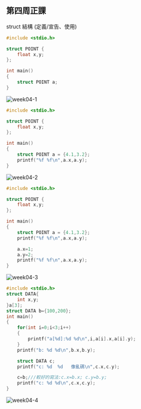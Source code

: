 ## 第四周正課

struct 結構 (定義/宣告、使用)
```c
#include <stdio.h>

struct POINT {
    float x,y;
};

int main()
{
    struct POINT a;
}
```
![week04-1](https://user-images.githubusercontent.com/71545492/111721008-0844cd80-889a-11eb-80ee-476265fd441b.png)


```c
#include <stdio.h>

struct POINT {
    float x,y;
};

int main()
{
    struct POINT a = {4.1,3.2};
    printf("%f %f\n",a.x,a.y);
}
```
![week04-2](https://user-images.githubusercontent.com/71545492/111722247-712d4500-889c-11eb-9869-a90d1842add5.png)


```c
#include <stdio.h>

struct POINT {
    float x,y;
};

int main()
{
    struct POINT a = {4.1,3.2};
    printf("%f %f\n",a.x,a.y);

    a.x=1;
    a.y=2;
    printf("%f %f\n",a.x,a.y);
}
```
![week04-3](https://user-images.githubusercontent.com/71545492/111722786-7f2f9580-889d-11eb-818e-9c8ca7eeaf0f.png)


```c
#include <stdio.h>
struct DATA{
    int x,y;
}a[3];
struct DATA b={100,200};
int main()
{
    for(int i=0;i<3;i++)
    {
        printf("a[%d]:%d %d\n",i,a[i].x,a[i].y);
    }
    printf("b: %d %d\n",b.x,b.y);

    struct DATA c;
    printf("c: %d  %d   像亂碼\n",c.x,c.y);

    c=b;///較好的寫法:c.x=b.x; c.y=b.y;
    printf("c: %d %d\n",c.x,c.y);
}
```
![week04-4](https://user-images.githubusercontent.com/71545492/111724859-f87cb780-88a0-11eb-8e8e-32cbcf1e9ddc.png)
